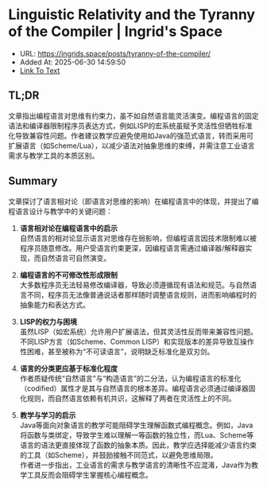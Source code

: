 # Linguistic Relativity and the Tyranny of the Compiler | Ingrid's Space
- URL: https://ingrids.space/posts/tyranny-of-the-compiler/
- Added At: 2025-06-30 14:59:50
- [Link To Text](2025-06-30-linguistic-relativity-and-the-tyranny-of-the-compiler-ingrid's-space_raw.md)

## TL;DR


文章指出编程语言对思维有约束力，虽不如自然语言能灵活演变。编程语言的固定语法和编译器限制程序员表达方式，例如LISP的宏系统虽赋予灵活性但牺牲标准化导致兼容性问题。作者建议教学应避免使用如Java的强范式语言，转而采用可扩展语言（如Scheme/Lua），以减少语法对抽象思维的束缚，并需注意工业语言需求与教学工具的本质区别。

## Summary


文章探讨了语言相对论（即语言对思维的影响）在编程语言中的体现，并提出了编程语言设计与教学中的关键问题：

1. **语言相对论在编程语言中的启示**  
   自然语言的相对论显示语言对思维存在弱影响，但编程语言因技术限制难以被程序员随意修改。用户受语言约束更深，因编程语言需通过编译器/解释器实现，而自然语言可自然演变。

2. **编程语言的不可修改性形成限制**  
   大多数程序员无法轻易修改编译器，导致必须遵循现有语法和规范。与自然语言不同，程序员无法像普通说话者那样随时调整语言规则，进而影响编程时的抽象能力和表达方式。

3. **LISP的权力与困境**  
   虽然LISP（如宏系统）允许用户扩展语法，但其灵活性反而带来兼容性问题。不同LISP方言（如Scheme、Common LISP）和实现版本的差异导致互操作性困难，甚至被称为“不可读语言”，说明缺乏标准化是双刃剑。

4. **语言的分类更应基于标准化程度**  
   作者质疑传统“自然语言”与“构造语言”的二分法，认为编程语言的标准化（codified）属性才是其与自然语言的根本差异。编程语言必须通过编译器固化规则，而自然语言依赖有机共识，这解释了两者在灵活性上的不同。

5. **教学与学习的启示**  
   Java等面向对象语言的教学可能阻碍学生理解函数式编程概念。例如，Java将函数与类绑定，导致学生难以理解一等函数的独立性，而Lua、Scheme等语言的语法更直接体现了函数的抽象本质。因此，教学应选择能减少语言约束的工具（如Scheme），并鼓励接触不同范式，以避免思维局限。  
   作者进一步指出，工业语言的需求与教学语言的清晰性不应混淆，Java作为教学工具反而会阻碍学生掌握核心编程概念。
